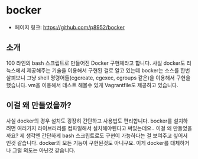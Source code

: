 # bocker

- 페이지 링크: https://github.com/p8952/bocker

## 소개

100 라인의 bash 스크립트로 만들어진 Docker 구현체라고 합니다.
사실 docker도 리눅스에서 제공해주는 기술을 이용해서 구현된 걸로 알고 있는데
bocker는 소스를 한번 살펴보니 그냥 shell 명령어들(cgcreate, cgexec, cgroups 같은)을 
이용해서 구현을 했습니다.
vm을 이용해서 테스트 해볼수 있게 Vagrantfile도 제공하고 있습니다.

## 이걸 왜 만들었을까?

사실 docker의 경우 설치도 굉장히 간단하고 사용법도 편리합니다.
bocker를 설치하려면 여러가지 라이브러리를 컴파일해서 설치해야된다고 써있는데요..
이걸 왜 만들었을까요?
제 생각엔 간단하게 bash 스크립트로도 구현이 가능하다는 걸 보여주고 싶어서 인것 같습니다.
docker의 모든 기능이 구현된것도 아니구요.
이게 docker를 대체하거나 그럴 의도는 아닌것 같습니다.

